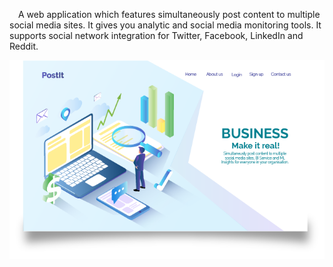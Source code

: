 &emsp;A web application which features simultaneously post content to multiple social media sites. It gives you analytic and social media monitoring tools. It supports social network integration for Twitter, Facebook, LinkedIn and Reddit.

![First page application](https://github.com/danadascalescu00/PostIt/blob/master/Design/Asset%201.png)

